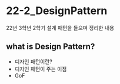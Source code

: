 # 22-2_DesignPattern
22년 3학년 2학기 설계 패턴을 들으며 정리한 내용
<br>
## what is Design Pattern?
  - 디자인 패턴이란?
  - 디자인 패턴이 주는 이점
  - GoF 
